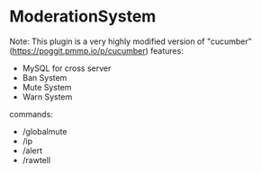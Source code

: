 # ModerationSystem

Note: This plugin is a very highly modified version of "cucumber" (https://poggit.pmmp.io/p/cucumber)
features: 

- MySQL for cross server
- Ban System
- Mute System
- Warn System

commands:

- /globalmute
- /ip
- /alert
- /rawtell
